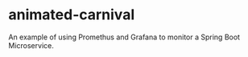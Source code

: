 # animated-carnival
An example of using Promethus and Grafana to monitor a Spring Boot Microservice.
